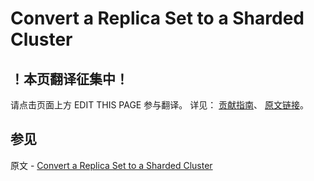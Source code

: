 # Convert a Replica Set to a Sharded Cluster

## ！本页翻译征集中！

请点击页面上方 EDIT THIS PAGE 参与翻译。
详见：
[贡献指南]( https://github.com/JinMuInfo/MongoDB-Manual-zh/blob/master/CONTRIBUTING.md )、
[原文链接](  https://docs.mongodb.com/manual/tutorial/convert-replica-set-to-replicated-shard-cluster/  )。

## 参见

原文 - [Convert a Replica Set to a Sharded Cluster]( https://docs.mongodb.com/manual/tutorial/convert-replica-set-to-replicated-shard-cluster/ )

